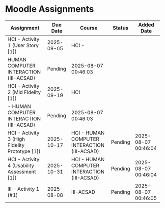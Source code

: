 # Moodle Assignments

| Assignment | Due Date | Course | Status | Added Date |
|------------|----------|--------|--------|-----------|
| HCI - Activity 1 (User Story [1]) | 2025-09-05 | HCI -
HUMAN COMPUTER INTERACTION (III-ACSAD) | Pending | 2025-08-07 00:46:03 |
| HCI - Activity 2 (Mid Fidelity [1]) | 2025-09-19 | HCI
- HUMAN COMPUTER INTERACTION (III-ACSAD) | Pending | 2025-08-07 00:46:03 |
| HCI - Activity 3 (High Fidelity Prototype [1]) | 2025-10-17 | HCI - HUMAN COMPUTER INTERACTION (III-ACSAD) | Pending | 2025-08-07 00:46:04 |
| HCI - Activity 4 (Usability Assessment [1]) | 2025-10-31 | HCI - HUMAN COMPUTER INTERACTION (III-ACSAD) | Pending | 2025-08-07 00:46:04 |
| III - Activity 1 (#1) | 2025-08-08 | III-ACSAD | Pending | 2025-08-07 00:46:05 |
